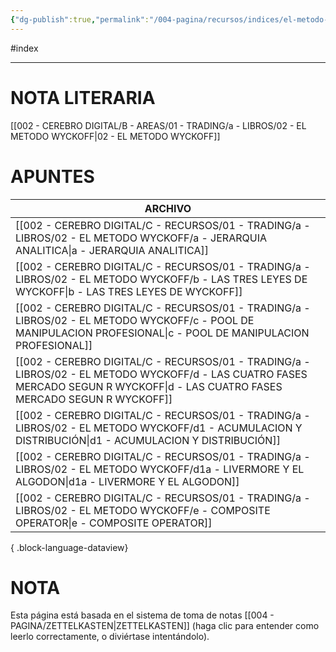 ```yaml
---
{"dg-publish":true,"permalink":"/004-pagina/recursos/indices/el-metodo-wyckoff/"}
---
```


#index

---

# NOTA LITERARIA
[[002 - CEREBRO DIGITAL/B - AREAS/01 - TRADING/a - LIBROS/02 - EL METODO WYCKOFF\|02 - EL METODO WYCKOFF]]

# APUNTES
| ARCHIVO                                                                                                                                                                             |
| ----------------------------------------------------------------------------------------------------------------------------------------------------------------------------------- |
| [[002 - CEREBRO DIGITAL/C - RECURSOS/01 - TRADING/a - LIBROS/02 - EL METODO WYCKOFF/a - JERARQUIA ANALITICA\|a - JERARQUIA ANALITICA]]                                           |
| [[002 - CEREBRO DIGITAL/C - RECURSOS/01 - TRADING/a - LIBROS/02 - EL METODO WYCKOFF/b - LAS TRES LEYES DE WYCKOFF\|b - LAS TRES LEYES DE WYCKOFF]]                               |
| [[002 - CEREBRO DIGITAL/C - RECURSOS/01 - TRADING/a - LIBROS/02 - EL METODO WYCKOFF/c - POOL DE MANIPULACION PROFESIONAL\|c - POOL DE MANIPULACION PROFESIONAL]]                 |
| [[002 - CEREBRO DIGITAL/C - RECURSOS/01 - TRADING/a - LIBROS/02 - EL METODO WYCKOFF/d - LAS CUATRO FASES MERCADO SEGUN R WYCKOFF\|d - LAS CUATRO FASES MERCADO SEGUN R WYCKOFF]] |
| [[002 - CEREBRO DIGITAL/C - RECURSOS/01 - TRADING/a - LIBROS/02 - EL METODO WYCKOFF/d1 - ACUMULACION Y DISTRIBUCIÓN\|d1 - ACUMULACION Y DISTRIBUCIÓN]]                           |
| [[002 - CEREBRO DIGITAL/C - RECURSOS/01 - TRADING/a - LIBROS/02 - EL METODO WYCKOFF/d1a - LIVERMORE Y EL ALGODON\|d1a - LIVERMORE Y EL ALGODON]]                                 |
| [[002 - CEREBRO DIGITAL/C - RECURSOS/01 - TRADING/a - LIBROS/02 - EL METODO WYCKOFF/e - COMPOSITE OPERATOR\|e - COMPOSITE OPERATOR]]                                             |

{ .block-language-dataview}

# NOTA
Esta página está basada en el sistema de toma de notas [[004 - PAGINA/ZETTELKASTEN\|ZETTELKASTEN]] (haga clic para entender como leerlo correctamente, o diviértase intentándolo).